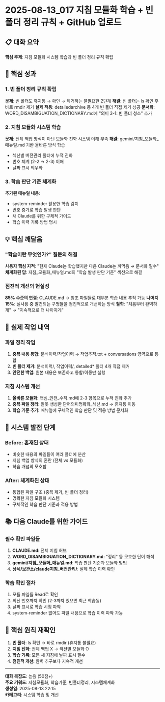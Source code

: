 # 2025-08-13_017 지침 모듈화 학습 + 빈 폴더 정리 규칙 + GitHub 업로드

## 📋 대화 요약
**핵심 주제**: 지침 모듈화 시스템 학습과 빈 폴더 정리 규칙 확립

## 🎯 핵심 성과

### 1. 빈 폴더 정리 규칙 확립
**문제**: 빈 폴더도 휴지통 → 확인 → 제거하는 불필요한 2단계
**해결**: 빈 폴더는 ls 확인 후 바로 rmdir 제거
**실제 적용**: detailedarchive 등 4개 빈 폴더 직접 제거 성공
**문서화**: WORD_DISAMBIGUATION_DICTIONARY.md에 "의미 3-1: 빈 폴더 청소" 추가

### 2. 지침 모듈화 시스템 학습
**문제**: 전체 백업 방식이 아닌 모듈화 진화 시스템 이해 부족
**해결**: gemini/지침_모듈화_매뉴얼.md 기반 올바른 방식 학습
- 섹션별 버전관리 폴더에 누적 진화
- 번호 체계 (2-2 → 2-3) 이해
- 날짜 표시 의무화

### 3. 학습 판단 기준 체계화
**추가된 매뉴얼 내용**:
- system-reminder 활용한 학습 감지
- 번호 증가로 학습 발생 판단
- 새 Claude를 위한 구체적 가이드
- 학습 이력 기록 방법 명시

## 💡 핵심 깨달음

### "학습이란 무엇인가?" 질문의 해결
**사용자 핵심 지적**: "현재 Claude는 학습했지만 다음 Claude는 까먹음 → 문서화 필수"
**체계화된 답**: 지침_모듈화_매뉴얼.md의 "학습 발생 판단 기준" 섹션으로 해결

### 점진적 개선의 현실성
**85% 수준의 연결**: CLAUDE.md → 참조 파일들로 대부분 학습 내용 추적 가능
**나머지 15%**: 실사용 중 발견되는 구멍들을 점진적으로 개선하는 방식
**철학**: "처음부터 완벽하게" → "지속적으로 더 나아지게"

## 🔧 실제 작업 내역

### 파일 정리 작업
1. **중복 내용 통합**: 분석이력/작업이력 → 작업추적.txt + conversations 영역으로 통합
2. **빈 폴더 제거**: 분석이력/, 작업이력/, detailed* 폴더 4개 직접 제거
3. **안전한 백업**: 원본 내용은 보존하고 통합/이동만 실행

### 지침 시스템 개선
1. **올바른 모듈화**: 핵심_안전_수칙.md에 2-3 항목으로 누적 진화 추가
2. **중복 파일 정리**: 잘못 생성한 단어의미명확화_섹션.md → 휴지통 이동
3. **학습 기준 추가**: 매뉴얼에 구체적인 학습 판단 및 적용 방법 문서화

## 🚀 시스템 발전 단계

### Before: 혼재된 상태
- 비슷한 내용의 파일들이 여러 폴더에 분산
- 지침 백업 방식의 혼란 (전체 vs 모듈화)
- 학습 개념의 모호함

### After: 체계화된 상태  
- 통합된 파일 구조 (중복 제거, 빈 폴더 정리)
- 명확한 지침 모듈화 시스템
- 구체적인 학습 판단 기준과 적용 방법

## 📚 다음 Claude를 위한 가이드

### 필수 확인 파일들
1. **CLAUDE.md**: 전체 지침 허브
2. **WORD_DISAMBIGUATION_DICTIONARY.md**: "정리" 등 모호한 단어 해석
3. **gemini/지침_모듈화_매뉴얼.md**: 학습 판단 기준과 모듈화 방법
4. **상세/보관소/claude지침_버전관리/**: 실제 학습 이력 확인

### 학습 확인 절차
1. 모듈 파일들 Read로 확인
2. 최신 번호까지 확인 (2-3까지 있으면 최근 학습됨)
3. 날짜 표시로 학습 시점 파악
4. system-reminder 없어도 파일 내용으로 학습 이력 파악 가능

## 🎯 핵심 원칙 재확인

1. **빈 폴더**: ls 확인 → 바로 rmdir (휴지통 불필요)
2. **지침 진화**: 전체 백업 X → 섹션별 모듈화 O
3. **학습 기록**: 모든 새 지침에 날짜 표시 필수
4. **점진적 개선**: 완벽 추구보다 지속적 개선

---
**대화 복잡도**: 높음 (50점+)  
**주요 키워드**: 지침모듈화, 학습기준, 빈폴더정리, 시스템체계화  
**생성일**: 2025-08-13 22:15  
**카테고리**: 시스템 학습 및 개선